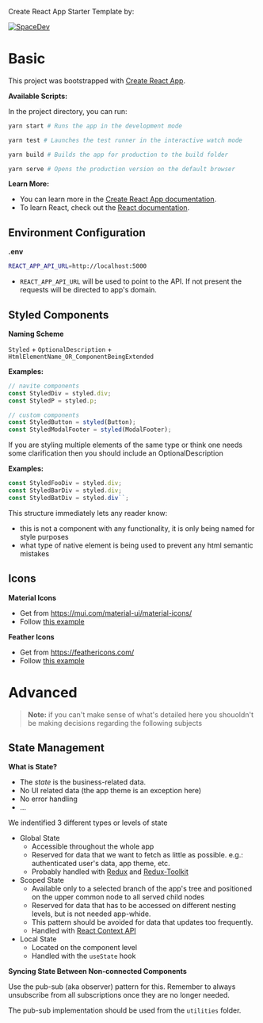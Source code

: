 Create React App Starter Template by:

[![SpaceDev](https://uploads-ssl.webflow.com/61e097dd988731696768be21/62042f55a072ef02ab1d11a2_logo%20del%20mismo%20taman%CC%83o%20que%20el%20texto.svg)](https://www.spacedev.io/)

# Basic

This project was bootstrapped with [Create React App](https://github.com/facebook/create-react-app).

**Available Scripts:**

In the project directory, you can run:

```bash
yarn start # Runs the app in the development mode

yarn test # Launches the test runner in the interactive watch mode

yarn build # Builds the app for production to the build folder

yarn serve # Opens the production version on the default browser
```

**Learn More:**

- You can learn more in the [Create React App documentation](https://facebook.github.io/create-react-app/docs/getting-started).
- To learn React, check out the [React documentation](https://reactjs.org/).

## Environment Configuration

**.env**

```bash
REACT_APP_API_URL=http://localhost:5000
```

- `REACT_APP_API_URL` will be used to point to the API. If not present the requests will be directed to app's domain.

## Styled Components

**Naming Scheme**

`Styled` + `OptionalDescription` + `HtmlElementName_OR_ComponentBeingExtended`

**Examples:**

```typescript
// navite components
const StyledDiv = styled.div;
const StyledP = styled.p;
```

```typescript
// custom components
const StyledButton = styled(Button);
const StyledModalFooter = styled(ModalFooter);
```

If you are styling multiple elements of the same type or think one needs some clarification then you should include an OptionalDescription

**Examples:**

```typescript
const StyledFooDiv = styled.div;
const StyledBarDiv = styled.div;
const StyledBatDiv = styled.div``;
```

This structure immediately lets any reader know:

- this is not a component with any functionality, it is only being named for style purposes
- what type of native element is being used to prevent any html semantic mistakes

## Icons

**Material Icons**

- Get from https://mui.com/material-ui/material-icons/
- Follow [this example](./src/examples/components/main-content/Catalog/Icons/icons/ClipboardIcon.tsx)

**Feather Icons**

- Get from https://feathericons.com/
- Follow [this example](./src/examples/components/main-content/Catalog/Icons/icons/NotificationIcon.tsx)

# Advanced

> **Note:** if you can't make sense of what's detailed here you shouoldn't be making decisions regarding the following subjects

## State Management

**What is State?**

- The _state_ is the business-related data.
- No UI related data (the app theme is an exception here)
- No error handling
- ...

We indentified 3 different types or levels of state

- Global State
  - Accessible throughout the whole app
  - Reserved for data that we want to fetch as little as possible. e.g.: authenticated user's data, app theme, etc.
  - Probably handled with [Redux](https://redux.js.org/) and [Redux-Toolkit](https://redux-toolkit.js.org/)
- Scoped State
  - Available only to a selected branch of the app's tree and positioned on the upper common node to all served child nodes
  - Reserved for data that has to be accessed on different nesting levels, but is not needed app-whide.
  - This pattern should be avoided for data that updates too frequently.
  - Handled with [React Context API](https://reactjs.org/docs/context.html)
- Local State
  - Located on the component level
  - Handled with the `useState` hook

**Syncing State Between Non-connected Components**

Use the pub-sub (aka observer) pattern for this. Remember to always unsubscribe from all subscriptions once they are no longer needed.

The pub-sub implementation should be used from the `utilities` folder.

